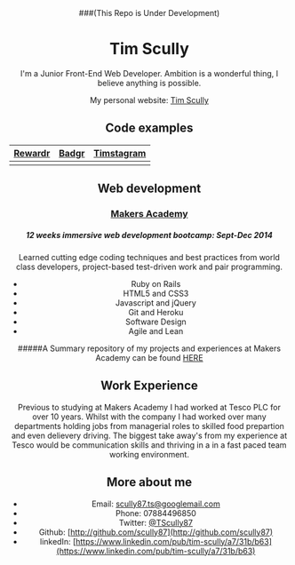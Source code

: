 <div align="center">
###(This Repo is Under Development)

Tim Scully
===========
I'm a Junior Front-End Web Developer. Ambition is a wonderful thing, I believe anything is possible.

My personal website: [Tim Scully](http://timscully.co.uk)

Code examples
-------------

|   [Rewardr](http://github.com/hatstephens/FATS_rewardr) 	|   [Badgr](http://github.com/scully87/FATS_badgr)    | [Timstagram](http://github.com/Scully87/TIMstagram) |
| ------------- | ------------ |  ----------  |
|								|							 |      				|

Web development
---------------

### [Makers Academy](http://makersacademy.com)
##### 12 weeks immersive web development bootcamp: Sept-Dec 2014
Learned cutting edge coding techniques and best practices from world class developers, project-based test-driven work and pair programming.

- Ruby on Rails
- HTML5 and CSS3
- Javascript and jQuery
- Git and Heroku
- Software Design
- Agile and Lean

#####A Summary repository of my projects and experiences at Makers Academy can be found [HERE](https://github.com/Scully87/Makers_Academy)

Work Experience
---------------
Previous to studying at Makers Academy I had worked at Tesco PLC for over 10 years. Whilst with the company I had worked over many departments holding jobs from managerial roles to skilled food prepartion and even delievery driving.
The biggest take away's from my experience at Tesco would be communication skills and thriving in a in a fast paced team working environment.

More about me
-------------

- Email: scully87.ts@googlemail.com
- Phone: 07884496850
- Twitter: [@TScully87](https://twitter.com/TScully87)
- Github: [http://github.com/scully87](http://github.com/scully87)
- linkedIn: [https://www.linkedin.com/pub/tim-scully/a7/31b/b63](https://www.linkedin.com/pub/tim-scully/a7/31b/b63)


[Personal Site]:http://timscully.co.uk
</div>
